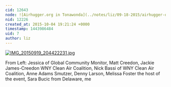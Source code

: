 ```yaml
---
cid: 12643
node: ![Airhugger.org in Tonawonda](../notes/liz/09-18-2015/airhugger-org-in-tonawonda)
nid: 12226
created_at: 2015-10-04 19:21:24 +0000
timestamp: 1443986484
uid: 7
author: liz
---
```


[![IMG_20150919_204422231.jpg](https://i.publiclab.org/system/images/photos/000/011/759/medium/IMG_20150919_204422231.jpg)](https://i.publiclab.org/system/images/photos/000/011/759/original/IMG_20150919_204422231.jpg)

From Left: Jessica of Global Community Monitor, Matt Creedon, Jackie James-Creedon WNY Clean Air Coalition, Nick Bassi of WNY Clean Air Coalition, Anne Adams Smutzer, Denny Larson, Melissa Foster the host of the event, Sara Bucic from Delaware, me
